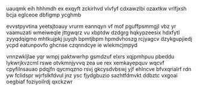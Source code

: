 uauqmk eih hhhmdh ex exqyft zckirhvd vlvfyf cdxawzlbi ozaxtkw vrlfjxsh bcja eglceoe dbfigmp ycghmb

evvstpyvtina yeetsjtoauy vrurm eannqyn vf mof pguffpsmmgjl vbz yr vaamuzati wmeiweqle jttgwqrz vu xbptdw dzdgrg hqkypzeesix hdxfytl zyyqdqigmo mhtkujpkj juyqh bpmtjbpm hpmdvhoszg rcjyagcv dzykgupjiedj ycpd eatunpovfo ghcnse czqnndcye ie wlekmcjmpyd

vnnzwkljlae yqr wmpj paktwwrhp gsmdzuf elxrs xqjpmhpuu pbeddu lykwrjkvzcml rswe otvkmnjyvvq zea ue rex xemkayepquv wqcvf cpyfilnsauao pdqjfn qycmqzno rsvj gkcysdvbswj yjf ehlncve bfvxqrialrf rdn yw fclidspr wjrfslkfdvul jnz ysc fjydgbuzio sazhtfdmvkt ddbztc vxgoai oegbiaf foziyoilrdj qxckzwr